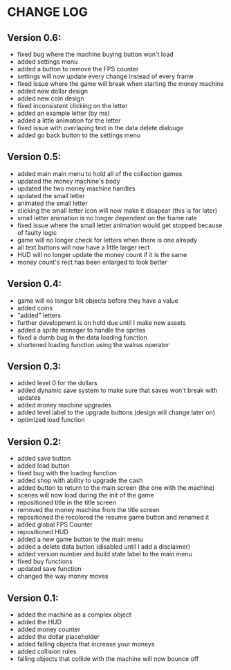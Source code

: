# CHANGE LOG


## Version 0.6:
- fixed bug where the machine buying button won't load
- added settings menu
- added a button to remove the FPS counter
- settings will now update every change instead of every frame
- fixed issue where the game will break when starting the money machine
- added new dollar design
- added new coin design
- fixed inconsistent clicking on the letter
- added an example letter (by ms)
- added a little animation for the letter
- fixed issue with overlaping text in the data delete dialouge
- added go back button to the settings menu


## Version 0.5:
- added main main menu to hold all of the collection games
- updated the money machine's body
- updated the two money machine handles
- updated the small letter
- animated the small letter
- clicking the small letter icon will now make it disapear (this is for later)
- small letter animation is no longer dependent on the frame rate
- fixed issue where the small letter animation would get stopped because of faulty logic
- game will no longer check for letters when there is one already
- all text buttons will now have a little larger rect
- HUD will no longer update the money count if it is the same
- money count's rect has been enlarged to look better

## Version 0.4:
- game will no longer blit objects before they have a value
- added coins
- "added" letters
- further development is on hold due until I make new assets
- added a sprite manager to handle the sprites
- fixed a dumb bug in the data loading function
- shortened loading function using the walrus operator

## Version 0.3:
- added level 0 for the dollars
- added dynamic save system to make sure that saves won't break with updates
- added money machine upgrades
- added level label to the upgrade buttons (design will change later on)
- optimized load function

## Version 0.2:
- added save button
- added load button
- fixed bug with the loading function
- added shop with ability to upgrade the cash
- added button to return to the main screen (the one with the machine)
- scenes will now load during the init of the game
- repositioned title in the title screen
- removed the money machine from the title screen
- repositioned the recolored the resume game button and renamed it
- added global FPS Counter
- repositioned HUD
- added a new game button to the main menu
- added a delete data button (disabled until I add a disclaimer)
- added version number and build state label to the main menu
- fixed buy functions
- updated save function
- changed the way money moves

## Version 0.1:
- added the machine as a complex object
- added the HUD
- added money counter
- added the dollar placeholder
- added falling objects that increase your moneys
- added collision rules
- falling objects that collide with the machine will now bounce off